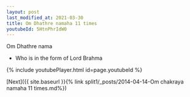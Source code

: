 ```yaml
---
layout: post
last_modified_at: 2021-03-30
title: Om Dhathre namaha 11 times
youtubeId: 5HtnPhrIdW0
---
```

 
 
Om Dhathre nama 
 
 -  Who is in the form of Lord Brahma 
 
  
 
  
 
 
 
 
 
 


{% include youtubePlayer.html id=page.youtubeId %}
 
[Next]({{ site.baseurl }}{% link  split1/_posts/2014-04-14-Om chakraya namaha 11 times.md%})
 
